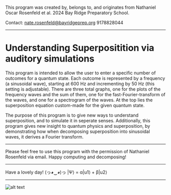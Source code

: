 This program was created by, belongs to, and originates from Nathaniel Oscar Rosenfeld et al. 2024 Bay Ridge Preparatory School.

Contact: nate.rosenfeld@bayridgeprep.org 9178828044

---

# Understanding Superpositition via auditory simulations

This program is intended to allow the user to enter a specific number of outcomes for a quantum state. 
Each outcome is represented by a frequency (a sinusoidal wave), starting at 600 Hz and incrementing by 50 Hz (this setting is adjustable).
There are three total graphs, one for the plots of the frequency waves and the sum of them, one for the fast-Fourier-transform of the waves, and one for a spectrogram of the waves.
At the top lies the superposition equation custom-made for the given quantum state.

The purpose of this program is to give new ways to understand superposition, and to simulate it in seperate 
senses. Additionally, this program gives new insight to quantum physics and superposition, by demonstrating
how when decomposing superposition into sinusoidal waves, it derives a Fourier transform.

---
Please feel free to use this program with the permission of Nathaniel Rosenfeld via email. Happy computing and decomposing!

---

Have a lovely day! (っ◕‿◕)っ    |Ψ⟩ = α|u1⟩ + β|u2⟩

---

![alt text](https://github.com/NateRosenfeld/superpositionFourier/blob/main/Screenshot%202024-12-11%20135637.png)

